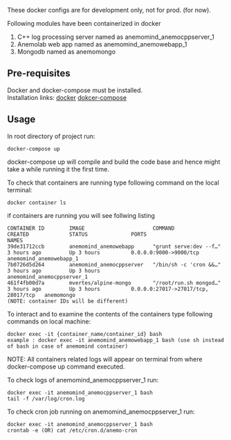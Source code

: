 These docker configs are for development only, not for prod. (for now).

Following modules have been containerized in docker  
  1. C++ log processing server named as anemomind_anemocppserver_1  
  2. Anemolab web app named as anemomind_anemowebapp_1  
  3. Mongodb named as anemomongo  

## Pre-requisites

Docker and docker-compose must be installed.  
Installation links: [docker](https://docs.docker.com/install/) [dokcer-compose](https://docs.docker.com/compose/install/)


## Usage

In root directory of project run: 
```
docker-compose up
```  

docker-compose up will compile and build the code base and hence might take a while running it the first time.  

To check that containers are running type following command on the local terminal:  
```
docker container ls 
```   
if containers are running you will see follwing listing  

```
CONTAINER ID        IMAGE                      COMMAND                  CREATED             STATUS              PORTS                                 NAMES  
39de31712ccb        anemomind_anemowebapp      "grunt serve:dev --f…"   3 hours ago         Up 3 hours          0.0.0.0:9000->9000/tcp                anemomind_anemowebapp_1
7b0726d5d264        anemomind_anemocppserver   "/bin/sh -c 'cron &&…"   3 hours ago         Up 3 hours                                                anemomind_anemocppserver_1
461f4fb00d7a        mvertes/alpine-mongo       "/root/run.sh mongod…"   3 hours ago         Up 3 hours          0.0.0.0:27017->27017/tcp, 28017/tcp   anemomongo  
(NOTE: container IDs will be different)
```
To interact and to examine the contents of the containers type following commands on local machine:  

```
docker exec -it {container_name/container_id} bash  
example : docker exec -it anemomind_anemowebapp_1 bash (use sh instead of bash in case of anemomind container)
``` 

   NOTE: All containers related logs will appear on terminal from where docker-compose up command executed.

   To check logs of anemomind_anemocppserver_1 run:
   ```
   docker exec -it anemomind_anemocppserver_1 bash
   tail -f /var/log/cron.log
   ```
   To check cron job running on anemomind_anemocppserver_1 run:
   ```
   docker exec -it anemomind_anemocppserver_1 bash
   crontab -e (OR) cat /etc/cron.d/anemo-cron
   ```